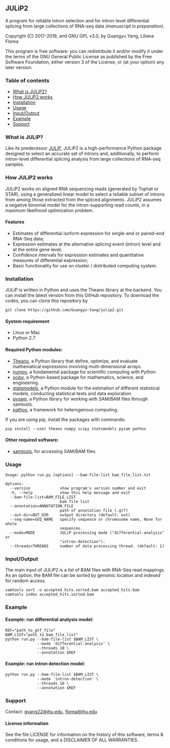 ## JULiP2 ##

A program for reliable intron selection and for intron-level differential splicing from large collections of RNA-seq data *(manuscript in preparation)*.

Copyright (C) 2017-2019, and GNU GPL v3.0, by Guangyu Yang, Liliana Florea

This program is free software: you can redistribute it and/or modify it under the terms of the GNU General Public License as published by the Free Software Foundation, either version 3 of the License, or (at your option) any later version.  

### <a name="table-of-contents"></a> Table of contents
- [What is JULiP2?](#what-is-julip)
- [How JULiP2 works](#how-julip2-works)
- [Installation](#installation)
- [Usage](#usage)
- [Input/Output](#inputoutput)
- [Example](#example)
- [Support](#support)

### <a name="what-is-julip"></a> What is JULiP?
Like its predecessor [JULiP](https://github.com/Guangyu-Yang/JULiP), JULiP2 is a high-performance Python package designed to select an accurate set of introns and, additionally, to perform intron-level differential splicing analysis from large collections of RNA-seq samples.

### <a name="how-julip2-works"></a> How JULiP2 works
JULiP2 works on aligned RNA sequencing reads (generated by Tophat or STAR), using a generalized linear model to select a reliable subset of introns from among those extracted from the spliced alignments. JULiP2 assumes a negative binomial model for the intron-supporting read counts, in a maximum likelihood optimization problem.

#### Features  
- Estimates of differential isoform expression for single-end or paired-end RNA-Seq data;  
- Expression estimates at the alternative splicing event (intron) level and at the entire gene level;  
- Confidence intervals for expression estimates and quantitative measures of differential expression;  
- Basic functionality for use on cluster / distributed computing system.

### <a name="installation"></a> Installation
JULiP is written in Python and uses the Theano library at the backend. You can install the latest version from this GitHub repository. To download the codes, you can clone this repository by

```
git clone https://github.com/Guangyu-Yang/julip2.git
```

#### System requirement
* Linux or Mac  
* Python 2.7   

#### Required Python modules:
* [Theano](http://deeplearning.net/software/theano/), a Python library that define, optimize, and evaluate mathematical expressions involving multi-dimensional arrays.  
* [numpy](www.numpy.org/), a fundamental package for scientific computing with Python  
* [scipy](https://www.scipy.org/), a Python-based package for mathematics, science, and engineering.  
* [statsmodels](http://www.statsmodels.org/stable/index.html), a Python module for the estimation of different statistical models, conducting statistical tests and data exploration.  
* [pysam](https://github.com/pysam-developers/pysam), a Python library for working with SAM/BAM files through samtools.   
* [pathos](https://pypi.python.org/pypi/pathos), a framework for heterogenous computing.  

If you are using pip, install the packages with commands:  
```
pip install --user theano numpy scipy statsmodels pysam pathos
```

#### Other required software:  
* [samtools](http://samtools.sourceforge.net/), for accessing SAM/BAM files

### <a name="usage"></a> Usage
```
Usage: python run.py [options] --bam-file-list bam_file_list.txt

Options:
  --version             show program's version number and exit
  -h, --help            show this help message and exit
  --bam-file-list=BAM_FILE_LIST
                        bam file list
  --annotation=ANNOTATION_FILE
                        path of annotation file (.gtf)
  --out-dir=OUT_DIR     output directory (default: out)
  --seq-name=SEQ_NAME   specify sequence or chromosome name, None for whole
                        sequences.
  --mode=MODE           JULiP processing mode ("differential-analysis" or
                        "intron-detection").
  --threads=THREADS     number of data processing thread. (default: 1)
```

### <a name="inputoutput"></a> Input/Output
The main input of JULiP2 is a list of BAM files with RNA-Seq read mappings.  
As an option, the BAM file can be sorted by genomic location and indexed for random access.  
```
samtools sort -o accepted_hits.sorted.bam accepted_hits.bam
samtools index accepted_hits.sorted.bam
```

### <a name="example"></a> Example
#### Example: run differential analysis model:  
```
REF="path_to_gtf_file"
BAM_LIST="path_to_bam_file_list"
python run.py --bam-file-list $BAM_LIST \              
              --mode 'differential-analysis' \
              --threads 10 \              
              --annotation $REF
```
#### Example: run intron detection model:  
```
python run.py --bam-file-list $BAM_LIST \              
              --mode 'intron-detection' \
              --threads 10 \              
              --annotation $REF
```

### <a name="support"></a> Support
Contact: gyang22@jhu.edu, florea@jhu.edu  

#### License information
See the file LICENSE for information on the history of this software, terms
& conditions for usage, and a DISCLAIMER OF ALL WARRANTIES.
